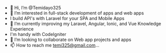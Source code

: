 - 👋 Hi, I’m @Temidayo325
- 👀 I’m interested in full-stack development of apps and web apps
- I build API's with Laravel for your SPA and Mobile Apps
- 🌱 I’m currently improving my Laravel, Angular, Ionic, and Vue Knowledge Experience
- I'm handy with CodeIgniter
- 💞️ I’m looking to collaborate on Web app projects and apps
- 📫 How to reach me temi325@gmail.com...

<!---
Temidayo325/Temidayo325 is a ✨ special ✨ repository because its `README.md` (this file) appears on your GitHub profile.
You can click the Preview link to take a look at your changes.
--->
